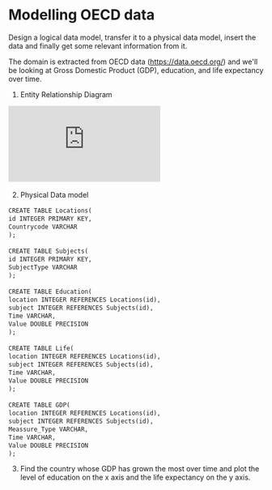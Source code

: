# Modelling OECD data

Design a logical data model,
transfer it to a physical data model,
insert the data and finally get some relevant information from it.

The domain is extracted from OECD data (https://data.oecd.org/) and we'll be
looking at Gross Domestic Product (GDP), education, and life expectancy over time.

1. Entity Relationship Diagram

![link to diagram](https://github.com/UsernameDiana/databases_course/blob/master/Modelling%20OECD%20data/ER.pdf)

2. Physical Data model

```
CREATE TABLE Locations(
id INTEGER PRIMARY KEY,
Countrycode VARCHAR
);

CREATE TABLE Subjects(
id INTEGER PRIMARY KEY,
SubjectType VARCHAR
);

CREATE TABLE Education(
location INTEGER REFERENCES Locations(id),
subject INTEGER REFERENCES Subjects(id),
Time VARCHAR,
Value DOUBLE PRECISION
);

CREATE TABLE Life(
location INTEGER REFERENCES Locations(id),
subject INTEGER REFERENCES Subjects(id),
Time VARCHAR,
Value DOUBLE PRECISION
);

CREATE TABLE GDP(
location INTEGER REFERENCES Locations(id),
subject INTEGER REFERENCES Subjects(id),
Meassure_Type VARCHAR,
Time VARCHAR,
Value DOUBLE PRECISION
);
```

3. Find the country whose GDP has grown the most over time and plot the level
   of education on the x axis and the life expectancy on the y axis.